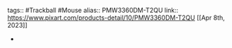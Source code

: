 tags:: #Trackball #Mouse 
alias:: PMW3360DM-T2QU
link:: https://www.pixart.com/products-detail/10/PMW3360DM-T2QU
[[Apr 8th, 2023]]

-